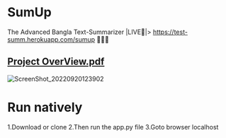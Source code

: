 # SumUp
The Advanced Bangla Text-Summarizer |LIVE🔴|> https://test-summ.herokuapp.com/sumup  🚀🚀🚀

## [Project OverView.pdf](https://github.com/khatamirock/summarizer/files/9429237/Project.Title.pdf)
![ScreenShot_20220920123902](https://user-images.githubusercontent.com/67198296/191185293-5d74db2f-e3dc-4947-89c3-fe40a0922d3d.png)

# Run natively
1.Download or clone
2.Then run the app.py file
3.Goto browser localhost
